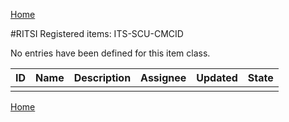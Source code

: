 [Home](readme.md)

#RITSI Registered items: ITS-SCU-CMCID

No entries have been defined for this item class.

|ID   |Name    |Description                         |Assignee|Updated|State   |
|-----|--------|------------------------------------|--------|-------|--------|
|     |        |                                    |        |       |        |


[Home](readme.md)
